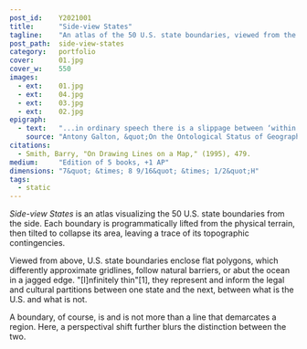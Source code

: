 ```yaml
---
post_id:    Y2021001
title:      "Side-view States"
tagline:    "An atlas of the 50 U.S. state boundaries, viewed from the side."
post_path:  side-view-states
category:   portfolio
cover:      01.jpg
cover_w:    550
images:
  - ext:    01.jpg
  - ext:    04.jpg
  - ext:    03.jpg
  - ext:    02.jpg
epigraph:   
  - text:   "...in ordinary speech there is a slippage between ‘within this region/area/territory’ and ‘within these boundaries/limits/ borders’, pointing to the ease with which we can pass between thinking in terms of regions and thinking in terms of boundaries."
    source: "Antony Galton, &quot;On the Ontological Status of Geographical Boundaries,&quot; 2003"
citations:
  - Smith, Barry, "On Drawing Lines on a Map," (1995), 479.
medium:     "Edition of 5 books, +1 AP"
dimensions: "7&quot; &times; 8 9/16&quot; &times; 1/2&quot;H"
tags:
  - static
---
```

_Side-view States_ is an atlas visualizing the 50 U.S. state boundaries from the side. Each boundary is programmatically lifted from the physical terrain, then tilted to collapse its area, leaving a trace of its topographic contingencies.

Viewed from above, U.S. state boundaries enclose flat polygons, which differently approximate gridlines, follow natural barriers, or abut the ocean in a jagged edge. "[I]nfinitely thin"[1], they represent and inform the legal and cultural partitions between one state and the next, between what is the U.S. and what is not. 

A boundary, of course, is and is not more than a line that demarcates a region. Here, a perspectival shift further blurs the distinction between the two.